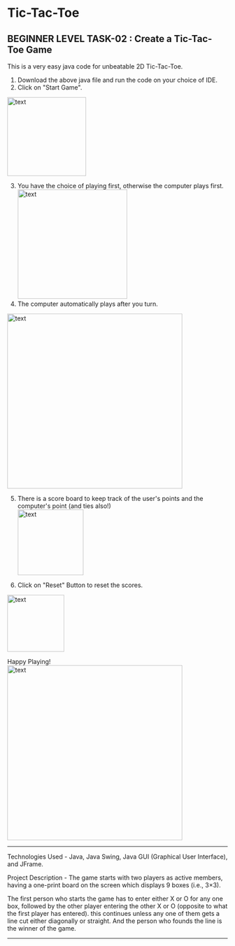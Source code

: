 # Tic-Tac-Toe

BEGINNER LEVEL TASK-02 : Create a Tic-Tac-Toe Game
--------------------------

This is a very easy java code for unbeatable 2D Tic-Tac-Toe.
1. Download the above java file and run the code on your choice of IDE.
2. Click on "Start Game". <br/>
<img width="180" alt="text" src="https://user-images.githubusercontent.com/46564084/93373785-73720080-f873-11ea-97c4-ef3e04600c05.JPG">

3. You have the choice of playing first, otherwise the computer plays first.<br/>
<img width="250" alt="text" src="https://user-images.githubusercontent.com/46564084/93373942-addb9d80-f873-11ea-9547-2bb68ba1e820.JPG"><br/>
4. The computer automatically plays after you turn.<br/>
<img width="400" alt="text" src="https://user-images.githubusercontent.com/46564084/93373982-baf88c80-f873-11ea-968c-0f18b8da86ad.JPG">

5. There is a score board to keep track of the user's points and the computer's point (and ties also!)<br/>
<img width="150" alt="text" src="https://user-images.githubusercontent.com/46564084/93374018-c77ce500-f873-11ea-8ba9-6f0448a069eb.JPG"><br/>

6. Click on "Reset" Button to reset the scores.<br/>
<img width="130" alt="text" src="https://user-images.githubusercontent.com/46564084/93374097-dcf20f00-f873-11ea-823d-dec84060741b.JPG">

Happy Playing! <br/>
<img width="400" alt="text" src="https://user-images.githubusercontent.com/46564084/93374375-3f4b0f80-f874-11ea-9a78-130e94ce3b27.JPG">

--------------------------

Technologies Used - Java, Java Swing, Java GUI (Graphical User Interface), and JFrame.

Project Description - The game starts with two players as active members, having a one-print board on the screen which displays 9 boxes (i.e., 3×3). 

The first person who starts the game has to enter either X or O for any one box, followed by the other player entering the other X or O (opposite to what the first player has entered). this continues unless any one of them gets a line cut either diagonally or straight. And the person who founds the line is the winner of the game.

--------------------------

